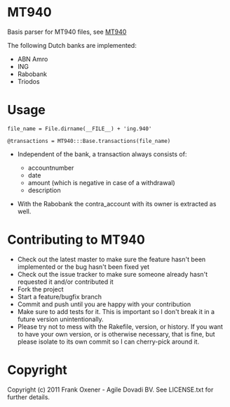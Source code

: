 MT940
======

Basis parser for MT940 files, see [MT940](http://nl.wikipedia.org/wiki/MT940)

The following Dutch banks are implemented:

* ABN Amro
* ING
* Rabobank
* Triodos

Usage
=====

    file_name = File.dirname(__FILE__) + 'ing.940'

    @transactions = MT940:::Base.transactions(file_name)

* Independent of the bank, a transaction always consists of:

  - accountnumber
  - date
  - amount (which is negative in case of a withdrawal)
  - description

* With the Rabobank the contra_account with its owner is extracted as well.


Contributing to MT940
=====================
 
* Check out the latest master to make sure the feature hasn't been implemented or the bug hasn't been fixed yet
* Check out the issue tracker to make sure someone already hasn't requested it and/or contributed it
* Fork the project
* Start a feature/bugfix branch
* Commit and push until you are happy with your contribution
* Make sure to add tests for it. This is important so I don't break it in a future version unintentionally.
* Please try not to mess with the Rakefile, version, or history. If you want to have your own version, or is otherwise necessary, that is fine, but please isolate to its own commit so I can cherry-pick around it.

Copyright
==========

Copyright (c) 2011 Frank Oxener - Agile Dovadi BV. See LICENSE.txt for further details.

